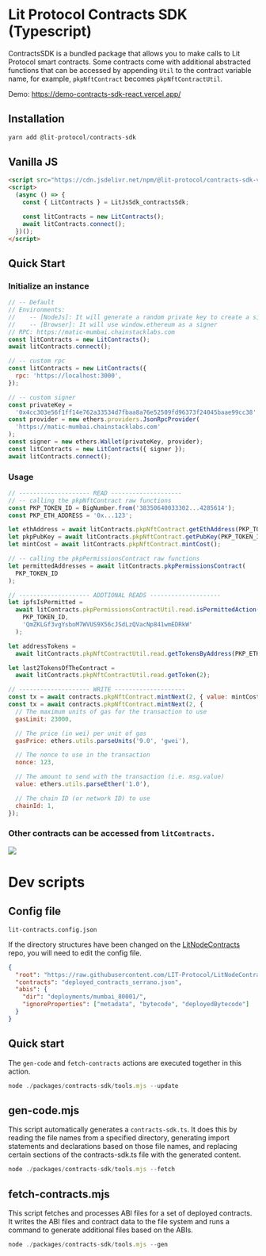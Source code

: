 # Lit Protocol Contracts SDK (Typescript)

ContractsSDK is a bundled package that allows you to make calls to Lit Protocol smart contracts. Some contracts come with additional abstracted functions that can be accessed by appending `Util` to the contract variable name, for example, `pkpNftContract` becomes `pkpNftContractUtil`.

Demo: https://demo-contracts-sdk-react.vercel.app/

## Installation

```js
yarn add @lit-protocol/contracts-sdk
```

## Vanilla JS

```html
<script src="https://cdn.jsdelivr.net/npm/@lit-protocol/contracts-sdk-vanilla/contracts-sdk.js"></script>
<script>
  (async () => {
    const { LitContracts } = LitJsSdk_contractsSdk;

    const litContracts = new LitContracts();
    await litContracts.connect();
  })();
</script>
```

## Quick Start

### Initialize an instance

```js
// -- Default
// Environments:
//    -- [NodeJs]: It will generate a random private key to create a signer
//    -- [Browser]: It will use window.ethereum as a signer
// RPC: https://matic-mumbai.chainstacklabs.com
const litContracts = new LitContracts();
await litContracts.connect();

// -- custom rpc
const litContracts = new LitContracts({
  rpc: 'https://localhost:3000',
});

// -- custom signer
const privateKey =
  '0x4cc303e56f1ff14e762a33534d7fbaa8a76e52509fd96373f24045baae99cc38';
const provider = new ethers.providers.JsonRpcProvider(
  'https://matic-mumbai.chainstacklabs.com'
);
const signer = new ethers.Wallet(privateKey, provider);
const litContracts = new LitContracts({ signer });
await litContracts.connect();
```

### Usage

```js
// -------------------- READ --------------------
// -- calling the pkpNftContract raw functions
const PKP_TOKEN_ID = BigNumber.from('38350640033302...4285614');
const PKP_ETH_ADDRESS = '0x...123';

let ethAddress = await litContracts.pkpNftContract.getEthAddress(PKP_TOKEN_ID);
let pkpPubKey = await litContracts.pkpNftContract.getPubKey(PKP_TOKEN_ID);
let mintCost = await litContracts.pkpNftContract.mintCost();

// -- calling the pkpPermissionsContract raw functions
let permittedAddresses = await litContracts.pkpPermissionsContract(
  PKP_TOKEN_ID
);

// -------------------- ADDTIONAL READS --------------------
let ipfsIsPermitted =
  await litContracts.pkpPermissionsContractUtil.read.isPermittedAction(
    PKP_TOKEN_ID,
    'QmZKLGf3vgYsboM7WVUS9X56cJSdLzQVacNp841wmEDRkW'
  );

let addressTokens =
  await litContracts.pkpNftContractUtil.read.getTokensByAddress(PKP_ETH_ADDRES);

let last2TokensOfTheContract =
  await litContracts.pkpNftContractUtil.read.getToken(2);

// -------------------- WRITE --------------------
const tx = await contracts.pkpNftContract.mintNext(2, { value: mintCost });
const tx = await contracts.pkpNftContract.mintNext(2, {
  // The maximum units of gas for the transaction to use
  gasLimit: 23000,

  // The price (in wei) per unit of gas
  gasPrice: ethers.utils.parseUnits('9.0', 'gwei'),

  // The nonce to use in the transaction
  nonce: 123,

  // The amount to send with the transaction (i.e. msg.value)
  value: ethers.utils.parseEther('1.0'),

  // The chain ID (or network ID) to use
  chainId: 1,
});
```

### Other contracts can be accessed from `litContracts.`

![](https://i.ibb.co/rHyt81y/image.png)

# Dev scripts

## Config file

`lit-contracts.config.json`

If the directory structures have been changed on the [LitNodeContracts](https://github.com/LIT-Protocol/LitNodeContracts) repo, you will need to edit the config file.

```json
{
  "root": "https://raw.githubusercontent.com/LIT-Protocol/LitNodeContracts/main/",
  "contracts": "deployed_contracts_serrano.json",
  "abis": {
    "dir": "deployments/mumbai_80001/",
    "ignoreProperties": ["metadata", "bytecode", "deployedBytecode"]
  }
}
```

## Quick start

The `gen-code` and `fetch-contracts` actions are executed together in this action.

```js
node ./packages/contracts-sdk/tools.mjs --update
```

## gen-code.mjs

This script automatically generates a `contracts-sdk.ts`. It does this by reading the file names from a specified directory, generating import statements and declarations based on those file names, and replacing certain sections of the contracts-sdk.ts file with the generated content.

```js
node ./packages/contracts-sdk/tools.mjs --fetch
```

## fetch-contracts.mjs

This script fetches and processes ABI files for a set of deployed contracts. It writes the ABI files and contract data to the file system and runs a command to generate additional files based on the ABIs.

```js
node ./packages/contracts-sdk/tools.mjs --gen
```
